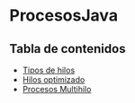 # ProcesosJava

## Tabla de contenidos 
* [Tipos de hilos](#[TiposHilos](https://github.com/Pablirry/ProcesosJava/tree/main/TiposHilos)) 
* [Hilos optimizado](#SyncroThreadOptimizado) 
* [Procesos Multihilo](#ProcesosMultihilo) 
